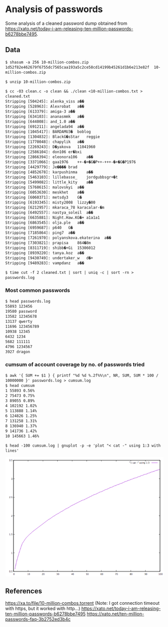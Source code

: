 # Analysis of passwords

Some analysis of a cleaned password dump obtained from https://xato.net/today-i-am-releasing-ten-million-passwords-b6278bbe7495.

## Data

```
$ shasum -a 256 10-million-combos.zip
1d52f82e462679f6755dc7565caa193a5c2ce58cd14199b45261d1b6e213e82f  10-million-combos.zip
```

```
$ unzip 10-million-combos.zip
```

```
$ cc -O3 clean.c -o clean && ./clean <10-million-combos.txt > cleaned.txt
Stripping [504245]: alenka_viss	a��
Stripping [528963]: Alexrobat	a��
Stripping [613379]: amiga-3	a��
Stripping [634103]: ananasmmk	a��
Stripping [644008]: and_1.0	a��
Stripping [691211]: angelada94	a��
Stripping [1045417]: BARDAMU3�	boblog
Stripping [1304832]: BlackG�sStar	reggie
Stripping [1770048]: chapylik	a��
Stripping [2269243]: D�yakova	11041960
Stripping [2586104]: don106	er�bxi
Stripping [2866394]: eleonora106	a��
Stripping [3371066]: gaa1976	++-�+�G�P++-+++-�+�G�P1976
Stripping [4429779]: Je����	brad
Stripping [4852678]: karpushinma	a��
Stripping [5463103]: lillebasse_	jordgubbsgr+�t
Stripping [5499082]: little_kity	a��
Stripping [5760615]: malovskyi	a��
Stripping [6053630]: meskhet	a��
Stripping [6060371]: metsdy3	G�
Stripping [6193345]: misty2008	lizzy�00
Stripping [6212957]: mkaraca_78	karacalar-�m
Stripping [6492557]: nastya_soleil	a��
Stripping [6635881]: Night.Haw.KG�+	a1a1a1
Stripping [6863545]: olja.ple	a��
Stripping [6959687]: p640	G�
Stripping [7185864]: ping7	a��
Stripping [7261970]: polyanskova.ekaterina	a��
Stripping [7303821]: prapisa	864�8m
Stripping [8311719]: shibb�+Gi	15306012
Stripping [8939220]: tanya.koz	a��
Stripping [9430749]: undertaker_w	d�+
Stripping [9489283]: vampdanz	a��
```

```
$ time cut -f 2 cleaned.txt | sort | uniq -c | sort -rn > passwords.log
```

### Most common passwords

```
$ head passwords.log
55893 123456
19580 password
13582 12345678
13137 qwerty
11696 123456789
10938 12345
6432 1234
5682 111111
4796 1234567
3927 dragon
```

### cumsum of account coverage by no. of passwords tried

```
$ awk '{ SUM += $1 } { printf "%d %d %.2f%%\n", NR, SUM, SUM * 100 / 10000000 }' passwords.log > cumsum.log
$ head cumsum
1 55893 0.56%
2 75473 0.75%
3 89055 0.89%
4 102192 1.02%
5 113888 1.14%
6 124826 1.25%
7 131258 1.31%
8 136940 1.37%
9 141736 1.42%
10 145663 1.46%
```

```
$ head -100 cumsum.log | gnuplot -p -e 'plot "< cat -" using 1:3 with lines'
```

![Account coverage by number of passwords tested](cumsum.png)

## References

https://xa.to/file/10-million-combos.torrent (Note: I got connection timeout with https, but it worked with http...)
https://xato.net/today-i-am-releasing-ten-million-passwords-b6278bbe7495
https://xato.net/ten-million-passwords-faq-3b2752ed3b4c

